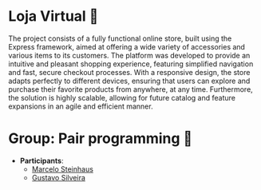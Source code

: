 # Loja Virtual 🏪

The project consists of a fully functional online store, built using the Express framework, aimed at offering a wide variety of accessories and various items to its customers. The platform was developed to provide an intuitive and pleasant shopping experience, featuring simplified navigation and fast, secure checkout processes. With a responsive design, the store adapts perfectly to different devices, ensuring that users can explore and purchase their favorite products from anywhere, at any time. Furthermore, the solution is highly scalable, allowing for future catalog and feature expansions in an agile and efficient manner.

# Group: Pair programming 💪

- **Participants**:
  - [Marcelo Steinhaus](https://github.com/SteinMarcelo)
  - [Gustavo Silveira](https://github.com/GustavoS1lveira)

